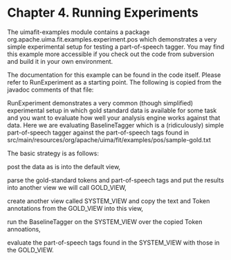 Chapter 4. Running Experiments
======================================================

The uimafit-examples module contains a package org.apache.uima.fit.examples.experiment.pos which demonstrates a very simple experimental setup for testing a part-of-speech tagger. You may find this example more accessible if you check out the code from subversion and build it in your own environment.

The documentation for this example can be found in the code itself. Please refer to RunExperiment as a starting point. The following is copied from the javadoc comments of that file:

RunExperiment demonstrates a very common (though simplified) experimental setup in which gold standard data is available for some task and you want to evaluate how well your analysis engine works against that data. Here we are evaluating BaselineTagger which is a (ridiculously) simple part-of-speech tagger against the part-of-speech tags found in src/main/resources/org/apache/uima/fit/examples/pos/sample-gold.txt

The basic strategy is as follows:

post the data as is into the default view,

parse the gold-standard tokens and part-of-speech tags and put the results into another view we will call GOLD_VIEW,

create another view called SYSTEM_VIEW and copy the text and Token annotations from the GOLD_VIEW into this view,

run the BaselineTagger on the SYSTEM_VIEW over the copied Token annoations,

evaluate the part-of-speech tags found in the SYSTEM_VIEW with those in the GOLD_VIEW.

